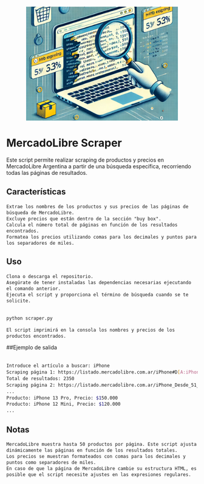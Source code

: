 <p align="center">
  <img src="../image/README/mercadoscraper.png" alt="mercadoScrapper" width="400" height="300" />
</p>


# MercadoLibre Scraper

Este script permite realizar scraping de productos y precios en MercadoLibre Argentina a partir de una búsqueda específica, recorriendo todas las páginas de resultados.
## Características

    Extrae los nombres de los productos y sus precios de las páginas de búsqueda de MercadoLibre.
    Excluye precios que están dentro de la sección "buy box".
    Calcula el número total de páginas en función de los resultados encontrados.
    Formatea los precios utilizando comas para los decimales y puntos para los separadores de miles.


## Uso

    Clona o descarga el repositorio.
    Asegúrate de tener instaladas las dependencias necesarias ejecutando el comando anterior.
    Ejecuta el script y proporciona el término de búsqueda cuando se te solicite.

```bash

python scraper.py
```
    El script imprimirá en la consola los nombres y precios de los productos encontrados.

##Ejemplo de salida

```bash

Introduce el artículo a buscar: iPhone
Scraping página 1: https://listado.mercadolibre.com.ar/iPhone#D[A:iPhone]
Total de resultados: 2350
Scraping página 2: https://listado.mercadolibre.com.ar/iPhone_Desde_51_NoIndex_True
...
Producto: iPhone 13 Pro, Precio: $150.000
Producto: iPhone 12 Mini, Precio: $120.000
...
```
## Notas

    MercadoLibre muestra hasta 50 productos por página. Este script ajusta dinámicamente las páginas en función de los resultados totales.
    Los precios se muestran formateados con comas para los decimales y puntos como separadores de miles.
    En caso de que la página de MercadoLibre cambie su estructura HTML, es posible que el script necesite ajustes en las expresiones regulares.
